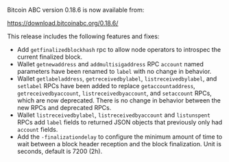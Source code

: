 Bitcoin ABC version 0.18.6 is now available from:

  <https://download.bitcoinabc.org/0.18.6/>

This release includes the following features and fixes:
 - Add `getfinalizedblockhash` rpc to allow node operators to introspec
 the current finalized block.
 - Wallet `getnewaddress` and `addmultisigaddress` RPC `account` named
   parameters have been renamed to `label` with no change in behavior.
 - Wallet `getlabeladdress`, `getreceivedbylabel`, `listreceivedbylabel`, and
   `setlabel` RPCs have been added to replace `getaccountaddress`,
   `getreceivedbyaccount`, `listreceivedbyaccount`, and `setaccount` RPCs,
   which are now deprecated. There is no change in behavior between the
   new RPCs and deprecated RPCs.
 - Wallet `listreceivedbylabel`, `listreceivedbyaccount` and `listunspent` RPCs
   add `label` fields to returned JSON objects that previously only had
   `account` fields.
 - Add the `-finalizationdelay` to configure the minimum amount of time to wait
   between a block header reception and the block finalization. Unit is seconds,
   default is 7200 (2h).
